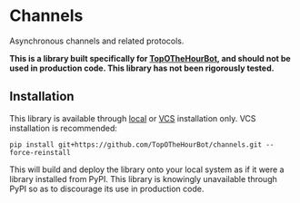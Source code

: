 # Channels

Asynchronous channels and related protocols.

**This is a library built specifically for [TopOTheHourBot](https://github.com/TopOTheHourBot/TopOTheHourBot), and should not be used in production code. This library has not been rigorously tested.**

## Installation

This library is available through [local](https://pip.pypa.io/en/stable/topics/local-project-installs/) or [VCS](https://pip.pypa.io/en/stable/topics/vcs-support/) installation only. VCS installation is recommended:

```
pip install git+https://github.com/TopOTheHourBot/channels.git --force-reinstall
```

This will build and deploy the library onto your local system as if it were a library installed from PyPI. This library is knowingly unavailable through PyPI so as to discourage its use in production code.
